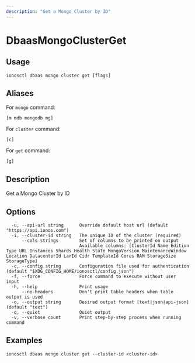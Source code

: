 ```yaml
---
description: "Get a Mongo Cluster by ID"
---
```


# DbaasMongoClusterGet

## Usage

```text
ionosctl dbaas mongo cluster get [flags]
```

## Aliases

For `mongo` command:

```text
[m mdb mongodb mg]
```

For `cluster` command:

```text
[c]
```

For `get` command:

```text
[g]
```

## Description

Get a Mongo Cluster by ID

## Options

```text
  -u, --api-url string      Override default host url (default "https://api.ionos.com")
  -i, --cluster-id string   The unique ID of the cluster (required)
      --cols strings        Set of columns to be printed on output 
                            Available columns: [ClusterId Name Edition Type URL Instances Shards Health State MongoVersion MaintenanceWindow Location DatacenterId LanId Cidr TemplateId Cores RAM StorageSize StorageType]
  -c, --config string       Configuration file used for authentication (default "$XDG_CONFIG_HOME/ionosctl/config.json")
  -f, --force               Force command to execute without user input
  -h, --help                Print usage
      --no-headers          Don't print table headers when table output is used
  -o, --output string       Desired output format [text|json|api-json] (default "text")
  -q, --quiet               Quiet output
  -v, --verbose count       Print step-by-step process when running command
```

## Examples

```text
ionosctl dbaas mongo cluster get --cluster-id <cluster-id>
```

